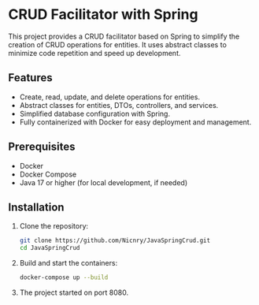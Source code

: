 # CRUD Facilitator with Spring

This project provides a CRUD facilitator based on Spring to simplify the creation of CRUD operations for entities. It uses abstract classes to minimize code repetition and speed up development.

## Features
- Create, read, update, and delete operations for entities.
- Abstract classes for entities, DTOs, controllers, and services.
- Simplified database configuration with Spring.
- Fully containerized with Docker for easy deployment and management.

## Prerequisites
- Docker
- Docker Compose
- Java 17 or higher (for local development, if needed)

## Installation
1. Clone the repository:
   ```bash
   git clone https://github.com/Nicnry/JavaSpringCrud.git
   cd JavaSpringCrud
2. Build and start the containers:
   ```bash
   docker-compose up --build
3. The project started on port 8080.
